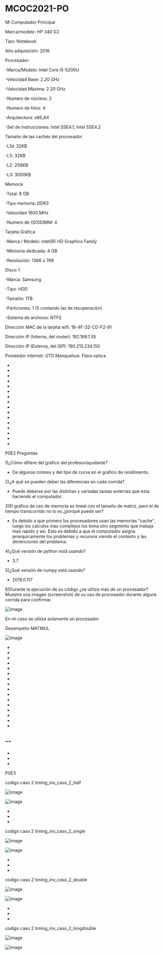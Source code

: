 # MCOC2021-PO
Mi Computador Principal



Marca/modelo: HP 340 G2

Tipo: Notebook

Año adquisición: 2016


Procesador:

-Marca/Modelo: Intel Core i5-5200U

-Velocidad Base: 2.20 GHz

-Velocidad Máxima: 2.20 GHz

-Numero de núcleos: 2

-Numero de hilos: 4

-Arquitectura: x86_64

-Set de instrucciones: Intel SSE4.1, Intel SSE4.2


Tamaño de las cachés del procesador 

-L1d: 32KB

-L1i: 32KB

-L2: 256KB

-L3: 3000KB


Memoria

-Total: 8 GB

-Tipo memoria: DDR3

-Velocidad 1600 MHz

-Numero de (SO)DIMM: 4


Tarjeta Gráfica

-Marca / Modelo: Intel(R) HD Graphics Family

-Memoria dedicada: 4 GB

-Resolución: 1366 x 768


Disco 1:

-Marca: Samsung

-Tipo: HDD

-Tamaño: 1TB

-Particiones: 1 (5 contando las de recuperación)

-Sistema de archivos: NTFS



Dirección MAC de la tarjeta wifi: 18-4F-32-CD-F2-81

Dirección IP (Interna, del router): 192.168.1.55

Dirección IP (Externa, del ISP): 190.215.234.150

Proveedor internet: GTD Manquehue. Fibra optica

-
-
-
-
-
-
-
-
-
-
-
-
-
-
-
-

P0E2
Preguntas

1)¿Cómo difiere del gráfico del profesor/ayudante?
- De algunos colores y del tipo de curva en el grafico de rendimiento.

2)¿A qué se pueden deber las diferencias en cada corrida?
- Puede deberse por las distintas y variadas tareas externas que esta haciendo el computador. 

3)El gráfico de uso de memoria es lineal con el tamaño de matriz, pero el de tiempo transcurrido no lo es ¿porqué puede ser?
- Es debido a que primero los procesadores usan las memorias "cache", luego los calculos mas complejos los toma otro segmento que trabaja mas rapido y asi. Esto es debido a que el computador asigna jerarquicamente los problemas y recursos viendo el contexto y las dimenciones del problema. 

4)¿Qué versión de python está usando?
- 3.7

5)¿Qué versión de numpy está usando?
- 2019.0.117

6)Durante la ejecución de su código ¿se utiliza más de un procesador? Muestre una imagen (screenshot) de su uso de procesador durante alguna corrida para confirmar. 

![image](https://user-images.githubusercontent.com/88512479/128574493-4e8d9fc7-5a64-4627-a67f-05d6a5ca87e1.png)

En mi caso se utiliza solamente un procesador

Desempeño MATMUL


![image](https://user-images.githubusercontent.com/88512479/128570964-fab84a73-c608-4070-b98e-4da0c2ad284e.png)




-
-
-
-
-
-
-
-
-
-

-
-
-
-
-
-
--
-
-
-
-

P0E3

codigo caso 2 timing_inv_caso_2_half



![image](https://user-images.githubusercontent.com/88512479/130005772-8134ea7c-95ce-4adc-b337-89602b51a812.png)


![image](https://user-images.githubusercontent.com/88512479/130005789-244bcc0c-ad9e-42db-9358-4403584e5a0a.png)

-
-
-

codigo caso 2 timing_inv_caso_2_single




![image](https://user-images.githubusercontent.com/88512479/130006085-eb5dde5a-fe28-45c7-a7ad-c18f1646cd8e.png)


![image](https://user-images.githubusercontent.com/88512479/130006092-359e8e45-d839-467f-8a93-f61797b4afff.png)


-
-
-

codigo caso 2 timing_inv_caso_2_double



![image](https://user-images.githubusercontent.com/88512479/130006442-4dc29569-d353-4fbe-b1e2-05a204e051d9.png)

![image](https://user-images.githubusercontent.com/88512479/130006450-06540ed7-d68a-44b7-93c8-a59b689594b2.png)


-
-
-

codigo caso 2 timing_inv_caso_2_longdouble




![image](https://user-images.githubusercontent.com/88512479/130006675-dff86449-6e3c-4a70-acd0-77c2a3489355.png)

![image](https://user-images.githubusercontent.com/88512479/130006848-25c105ad-8632-460c-a10b-2ed657fb3232.png)



